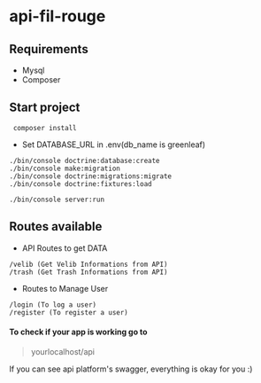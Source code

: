 # api-fil-rouge

## Requirements

- Mysql
- Composer

## Start project

```
 composer install
```

- Set DATABASE_URL in .env(db_name is greenleaf)

```
./bin/console doctrine:database:create
./bin/console make:migration
./bin/console doctrine:migrations:migrate
./bin/console doctrine:fixtures:load

./bin/console server:run
```

## Routes available

- API Routes to get DATA

```
/velib (Get Velib Informations from API)
/trash (Get Trash Informations from API)
```

- Routes to Manage User

```
/login (To log a user)
/register (To register a user)
```

#### To check if your app is working go to

> yourlocalhost/api

If you can see api platform's swagger, everything is okay for you :)
